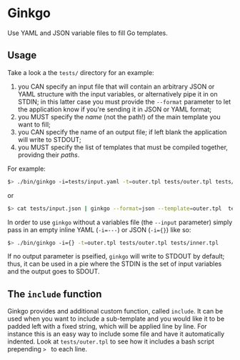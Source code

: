 # Ginkgo

Use YAML and JSON variable files to fill Go templates.

## Usage

Take a look a the `tests/` directory for an example: 

1. you CAN specify an input file that will contain an arbitrary JSON or YAML structure with the input variables, or alternatively pipe it in on STDIN; in this latter case you must provide the `--format` parameter to let the application know if you're sending it in JSON or YAML format;
1. you MUST specify the *name* (not the path!) of the main template you want to fill;
1. you CAN specify the name of an output file; if left blank the application will write to STDOUT;
1. you MUST specify the list of templates that must be compiled together, providng their *paths*.

For example:

```bash
$> ./bin/ginkgo -i=tests/input.yaml -t=outer.tpl tests/outer.tpl tests/inner.tpl
```

or 

```bash
$> cat tests/input.json | ginkgo --format=json --template=outer.tpl  tests/outer.tpl tests/inner.tpl
```

In order to use `ginkgo` without a variables file (the `--input` parameter) simply pass in an empty inline YAML (`-i=---`) or JSON (`-i={}`) like so:

```bash
$> ./bin/ginkgo -i={} -t=outer.tpl tests/outer.tpl tests/inner.tpl
```

If no output parameter is pseified, `ginkgo` will write to STDOUT by default; thus, it can be used in a pie where the STDIN is the set of input variables and the output goes to SDOUT.

## The `include` function

Ginkgo provides and additional custom function, called `include`. It can be used when you want to include a sub-template and you would like it to be padded left with a fixed string, which will be applied line by line. For instance this is an easy way to include some file and have it automatically indented. Look at `tests/outer.tpl` to see how it includes a bash script prepending `> ` to each line.
